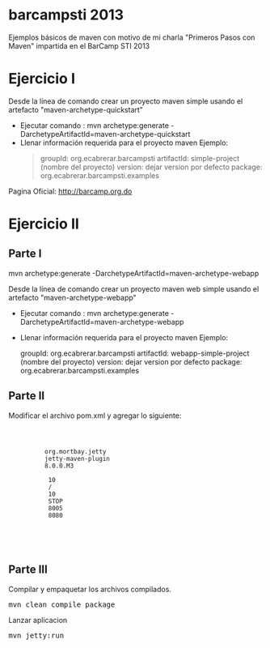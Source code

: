 barcampsti 2013
==========

Ejemplos básicos de maven con motivo de mi charla "Primeros Pasos con Maven" impartida en el BarCamp STI 2013

Ejercicio I
=================

Desde la línea de comando crear un proyecto maven simple usando el artefacto "maven-archetype-quickstart"
* Ejecutar comando : mvn archetype:generate -DarchetypeArtifactId=maven-archetype-quickstart
* Llenar información requerida para el proyecto maven
   Ejemplo:
   > groupId:    org.ecabrerar.barcampsti
   > artifactId: simple-project (nombre del proyecto)
   > version:    dejar version por defecto
   > package:     org.ecabrerar.barcampsti.examples



Pagina Oficial:
http://barcamp.org.do

Ejercicio II
==========================================

Parte I
--------------

mvn archetype:generate -DarchetypeArtifactId=maven-archetype-webapp

Desde la línea de comando crear un proyecto maven web simple usando el artefacto "maven-archetype-webapp" 
* Ejecutar comando : mvn archetype:generate -DarchetypeArtifactId=maven-archetype-webapp
* Llenar información requerida para el proyecto maven
 Ejemplo:

    groupId: org.ecabrerar.barcampsti 
    artifactId: webapp-simple-project (nombre del proyecto) 
    version: dejar version por defecto 
    package: org.ecabrerar.barcampsti.examples

Parte II
---------------
Modificar el archivo pom.xml y agregar lo siguiente:
<pre>
<code>
<plugins>
      <plugin>
          <groupId>org.mortbay.jetty</groupId>
          <artifactId>jetty-maven-plugin</artifactId>
          <version>8.0.0.M3</version>
          <configuration>
           <scanIntervalSeconds>10</scanIntervalSeconds>
           <contextPath>/</contextPath>
           <scanIntervalSeconds>10</scanIntervalSeconds>
           <stopKey>STOP</stopKey>
           <stopPort>8005</stopPort>
           <port>8080</port>
           </configuration>
   </plugin>
</plugins>
</code>
</pre>
Parte III
------------------
Compilar y empaquetar los archivos compilados.
<pre>
mvn clean compile package
</pre>
Lanzar aplicacion
<pre>
mvn jetty:run
</pre>
